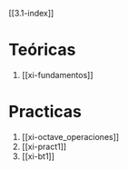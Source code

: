 [[3.1-index]]
# Teóricas
1. [[xi-fundamentos]]
# Practicas
1. [[xi-octave_operaciones]]
2. [[xi-pract1]]
3. [[xi-bt1]]